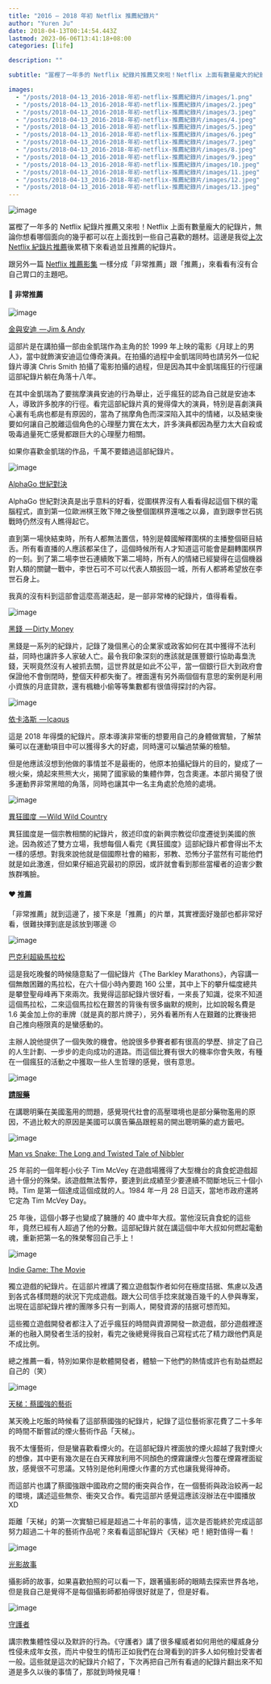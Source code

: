 ```yaml
---
title: "2016 — 2018 年初 Netflix 推薦紀錄片"
author: "Yuren Ju"
date: 2018-04-13T00:14:54.443Z
lastmod: 2023-06-06T13:41:18+08:00
categories: [life]

description: ""

subtitle: "冨樫了一年多的 Netflix 紀錄片推薦又來啦！Netflix 上面有數量龐大的紀錄片，無論你想看哪個面向的幾乎都可以在上面找到一些自己喜歡的題材。這邊是我從上次 Netflix 紀錄片推薦後累積下來看過並且推薦的紀錄片。"

images:
  - "/posts/2018-04-13_2016-2018-年初-netflix-推薦紀錄片/images/1.png"
  - "/posts/2018-04-13_2016-2018-年初-netflix-推薦紀錄片/images/2.jpeg"
  - "/posts/2018-04-13_2016-2018-年初-netflix-推薦紀錄片/images/3.jpeg"
  - "/posts/2018-04-13_2016-2018-年初-netflix-推薦紀錄片/images/4.jpeg"
  - "/posts/2018-04-13_2016-2018-年初-netflix-推薦紀錄片/images/5.jpeg"
  - "/posts/2018-04-13_2016-2018-年初-netflix-推薦紀錄片/images/6.jpeg"
  - "/posts/2018-04-13_2016-2018-年初-netflix-推薦紀錄片/images/7.jpeg"
  - "/posts/2018-04-13_2016-2018-年初-netflix-推薦紀錄片/images/8.jpeg"
  - "/posts/2018-04-13_2016-2018-年初-netflix-推薦紀錄片/images/9.jpeg"
  - "/posts/2018-04-13_2016-2018-年初-netflix-推薦紀錄片/images/10.jpeg"
  - "/posts/2018-04-13_2016-2018-年初-netflix-推薦紀錄片/images/11.jpeg"
  - "/posts/2018-04-13_2016-2018-年初-netflix-推薦紀錄片/images/12.jpeg"
  - "/posts/2018-04-13_2016-2018-年初-netflix-推薦紀錄片/images/13.jpeg"
---
```


![image](/posts/2018-04-13_2016-2018-年初-netflix-推薦紀錄片/images/1.png#layoutTextWidth)

冨樫了一年多的 Netflix 紀錄片推薦又來啦！Netflix 上面有數量龐大的紀錄片，無論你想看哪個面向的幾乎都可以在上面找到一些自己喜歡的題材。這邊是我從[上次 Netflix 紀錄片推薦](https://medium.com/@yurenju/netflix-%E6%8E%A8%E8%96%A6%E7%B4%80%E9%8C%84%E7%89%87%E5%96%AE-2016-%E4%B8%8A%E5%8D%8A%E5%B9%B4-3c301210cc0f)後累積下來看過並且推薦的紀錄片。

跟另外一篇 [Netflix 推薦影集](https://medium.com/@yurenju/2016-2018-%E5%B9%B4%E5%88%9D-netflix-%E6%8E%A8%E8%96%A6%E5%BD%B1%E9%9B%86-5c18b34736bc) 一樣分成「非常推薦」跟「推薦」，來看看有沒有合自己胃口的主題吧。

#### 💯 非常推薦

![image](/posts/2018-04-13_2016-2018-年初-netflix-推薦紀錄片/images/2.jpeg#layoutTextWidth)

[金與安迪  — Jim &amp; Andy](https://www.netflix.com/title/80209608)

這部片是在講拍攝一部由金凱瑞作為主角的於 1999 年上映的電影《月球上的男人》，當中就飾演安迪這位傳奇演員。在拍攝的過程中金凱瑞同時也請另外一位紀錄片導演 Chris Smith 拍攝了電影拍攝的過程，但是因為其中金凱瑞瘋狂的行徑讓這部紀錄片躺在角落十八年。

在其中金凱瑞為了要揣摩演員安迪的行為舉止，近乎瘋狂的認為自己就是安迪本人，導致許多脫序的行徑。看完這部紀錄片真的覺得偉大的演員，特別是喜劇演員心裏有毛病也都是有原因的，當為了揣摩角色而深深陷入其中的情緒，以及結束後要如何讓自己脫離這個角色的心理壓力實在太大，許多演員都因為壓力太大自殺或吸毒過量死亡感覺都跟巨大的心理壓力相關。

如果你喜歡金凱瑞的作品，千萬不要錯過這部紀錄片。

![image](/posts/2018-04-13_2016-2018-年初-netflix-推薦紀錄片/images/3.jpeg#layoutTextWidth)

[AlphaGo 世紀對決](https://www.netflix.com/title/80190844)

AlphaGo 世紀對決真是出乎意料的好看，從圍棋界沒有人看看得起這個下棋的電腦程式，直到第一位歐洲棋王敗下陣之後整個圍棋界還嗤之以鼻，直到跟李世石挑戰時仍然沒有人瞧得起它。

直到第一場快結束時，所有人都無法置信，特別是韓國解釋圍棋的主播整個砸目結舌。所有看直播的人應該都呆住了，這個時候所有人才知道這可能會是翻轉圍棋界的一刻。到了第二場李世石連續敗下第二場時，所有人的情緒已經變得在這個機器對人類的關鍵一戰中，李世石可不可以代表人類扳回一城，所有人都將希望放在李世石身上。

我真的沒有料到這部會這麼高潮迭起，是一部非常棒的紀錄片，值得看看。

![image](/posts/2018-04-13_2016-2018-年初-netflix-推薦紀錄片/images/4.jpeg#layoutTextWidth)

[黑錢  — Dirty Money](https://www.netflix.com/title/80118100)

黑錢是一系列的紀錄片，記錄了幾個黑心的企業家或政客如何在其中獲得不法利益，同時也讓許多人家破人亡。最令我印象深刻的應該就是匯豐銀行協助毒梟洗錢，天啊竟然沒有人被抓去關，這世界就是如此不公平，當一個銀行巨大到政府會保證他不會倒閉時，整個天秤都失衡了。裡面還有另外兩個個有意思的案例是利用小資族的月底貸款，還有楓糖小偷等等集數都有很值得探討的內容。

![image](/posts/2018-04-13_2016-2018-年初-netflix-推薦紀錄片/images/5.jpeg#layoutTextWidth)

[依卡洛斯  — Icaqus](https://www.netflix.com/title/80168079)

這是 2018 年得獎的紀錄片。原本導演非常衝的想要用自己的身體做實驗，了解禁藥可以在運動項目中可以獲得多大的好處，同時還可以騙過禁藥的檢驗。

但是他應該沒想到他做的事情並不是最衝的，他原本拍攝紀錄片的目的，變成了一根火柴，燒起來熊熊大火，揭開了國家級的集體作弊，包含奧運。本部片揭發了很多運動界非常黑暗的角落，同時也讓其中一名主角處於危險的處境。

![image](/posts/2018-04-13_2016-2018-年初-netflix-推薦紀錄片/images/6.jpeg#layoutTextWidth)

[異狂國度  — Wild Wild Country](https://www.netflix.com/title/80145240)

異狂國度是一個宗教相關的紀錄片，敘述印度的新興宗教從印度遷徙到美國的旅途。因為敘述了雙方立場，我想每個人看完《異狂國度》這部紀錄片都會得出不太一樣的感想。對我來說他就是個國際社會的縮影，邪教、恐怖分子當然有可能他們就是如此激進，但如果仔細追究最初的原因，或許就會看到那些當權者的迫害少數族群嘴臉。

#### ❤️ 推薦

「非常推薦」就到這邊了，接下來是「推薦」的片單，其實裡面好幾部也都非常好看，很難抉擇到底是該放到哪邊 😣

![image](/posts/2018-04-13_2016-2018-年初-netflix-推薦紀錄片/images/7.jpeg#layoutTextWidth)

[巴克利超級馬拉松](https://www.netflix.com/title/80076413)

這是我吃晚餐的時候隨意點了一個紀錄片《The Barkley Marathons》，內容講一個無敵困難的馬拉松，在六十個小時內要跑 160 公里，其中上下的攀升幅度總共是攀登聖母峰再下來兩次。我覺得這部紀錄片很好看，一來長了知識，從來不知道這個馬拉松，二來這個馬拉松在艱苦的背後有很多幽默的規則，比如說報名費是 1.6 美金加上你的車牌（就是真的那片牌子），另外看著所有人在艱難的比賽後把自己推向極限真的是蠻感動的。

主辦人說他提供了一個失敗的機會。他說很多參賽者都有很高的學歷、排定了自己的人生計劃、一步步的走向成功的道路。而這個比賽有很大的機率你會失敗，有種在一個瘋狂的活動之中獲取一些人生哲理的感覺，很有意思。

![image](/posts/2018-04-13_2016-2018-年初-netflix-推薦紀錄片/images/8.jpeg#layoutTextWidth)

[**請服藥**](https://www.netflix.com/title/80117831)

在講聰明藥在美國濫用的問題，感覺現代社會的高壓環境也是部分藥物濫用的原因，不過比較大的原因是美國可以廣告藥品跟輕易的開出聰明藥的處方籤吧。

![image](/posts/2018-04-13_2016-2018-年初-netflix-推薦紀錄片/images/9.jpeg#layoutTextWidth)

[Man vs Snake: The Long and Twisted Tale of Nibbler](https://www.netflix.com/title/80083235)

25 年前的一個年輕小伙子 Tim McVey 在遊戲場獲得了大型機台的貪食蛇遊戲超過十億分的殊榮。該遊戲無法暫停，要達到此成績至少要連續不間斷地玩三十個小時。Tim 是第一個達成這個成就的人。1984 年一月 28 日這天，當地市政府還將它定為 Tim McVey Day。

25 年後，這個小夥子也變成了臃腫的 40 歲中年大叔。當他沒玩貪食蛇的這些年，竟然已經有人超過了他的分數。這部紀錄片就在講這個中年大叔如何燃起電動魂，重新把第一名的殊榮奪回自己手上！

![image](/posts/2018-04-13_2016-2018-年初-netflix-推薦紀錄片/images/10.jpeg#layoutTextWidth)

[Indie Game: The Movie](https://www.netflix.com/title/70229918)

獨立遊戲的紀錄片。在這部片裡講了獨立遊戲製作者如何在極度拮据、焦慮以及遇到各式各樣問題的狀況下完成遊戲。跟大公司信手捻來就幾百幾千的人參與專案，出現在這部紀錄片裡的團隊多只有一到兩人，開發資源的拮据可想而知。

這些獨立遊戲開發者都注入了近乎瘋狂的時間與資源開發一款遊戲，部分遊戲裡逐漸的也融入開發者生活的投射，看完之後總覺得我自己寫程式花了精力跟他們真是不成比例。

總之推薦一看，特別如果你是軟體開發者，體驗一下他們的熱情或許也有助益燃起自己的（笑）

![image](/posts/2018-04-13_2016-2018-年初-netflix-推薦紀錄片/images/11.jpeg#layoutTextWidth)

[天梯：蔡國強的藝術](https://www.netflix.com/title/80097472)

某天晚上吃飯的時候看了這部蔡國強的紀錄片，紀錄了這位藝術家花費了二十多年的時間不斷嘗試的煙火藝術作品「天梯」。

我不太懂藝術，但是蠻喜歡看煙火的。在這部紀錄片裡面放的煙火超越了我對煙火的想像，其中更有幾次是在白天釋放利用不同顏色的煙霧讓煙火包覆在煙霧裡面綻放，感覺很不可思議。又特別是他利用煙火作畫的方式也讓我覺得神奇。

而這部片也講了蔡國強跟中國政府之間的衝突與合作，在一個藝術與政治絞再一起的環境，講述這些無奈、衝突又合作。看完這部片感覺這應該沒辦法在中國播放 XD

距離「天梯」的第一次實驗已經是超過二十年前的事情，這次是否能終於完成這部努力超過二十年的藝術作品呢？來看看這部紀錄片《天梯》吧！絕對值得一看！

![image](/posts/2018-04-13_2016-2018-年初-netflix-推薦紀錄片/images/12.jpeg#layoutTextWidth)

[光影故事](https://www.netflix.com/title/80133187)

攝影師的故事，如果喜歡拍照的可以看一下，跟著攝影師的眼睛去探索世界各地，但是我自己是覺得不是每個攝影師都拍得很好就是了，但是好看。

![image](/posts/2018-04-13_2016-2018-年初-netflix-推薦紀錄片/images/13.jpeg#layoutTextWidth)

[守護者](https://www.netflix.com/title/80122179)

講宗教集體性侵以及默許的行為。《守護者》講了很多權威者如何用他的權威身分性侵未成年女孩，而片中發生的情形正如我們在台灣看到的許多人如何檢討受害者一般。這些就是這次的紀錄片介紹了，下次再把自己所有看過的紀錄片翻出來不知道是多久以後的事情了，那就到時候見囉！
